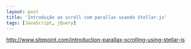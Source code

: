 ```yaml
---
layout: post
title: 'Introdução ao scroll com parallax usando Stellar.js'
tags: [JavaScript, jQuery]
---
```


<http://www.sitepoint.com/introduction-parallax-scrolling-using-stellar-js>
